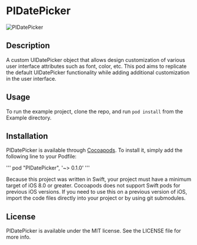 # PIDatePicker

![PIDatePicker](https://raw.github.com/prolificinteractive/pidatepicker/master/Images/PIDatePicker.gif)

## Description
A custom UIDatePicker object that allows design customization of various user interface attributes such as font, color, etc. This pod
aims to replicate the default UIDatePicker functionality while adding additional customization in the user interface.

## Usage

To run the example project, clone the repo, and run `pod install` from the Example directory. 

## Installation

PIDatePicker is available through [Cocoapods](https://github.com/prolificinteractive/PIDatePicker). To install
it, simply add the following line to your Podfile:

'''
pod "PIDatePicker", '~> 0.1.0'
'''

Because this project was written in Swift, your project must have a minimum target of iOS 8.0 or greater. Cocoapods
does not support Swift pods for previous iOS versions. If you need to use this on a previous version of iOS, 
import the code files directly into your project or by using git submodules.

## License

PIDatePicker is available under the MIT license. See the LICENSE file for more info.


